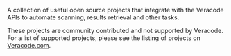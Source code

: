 A collection of useful open source projects that integrate with the Veracode APIs to automate scanning, results retrieval and other tasks.

These projects are community contributed and not supported by Veracode. For a list of supported projects, please see the listing of projects on [Veracode.com](https://www.veracode.com/integrations).
